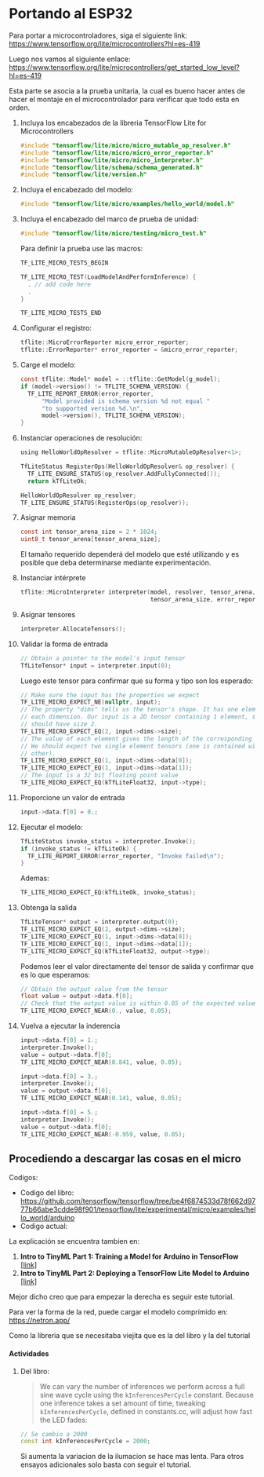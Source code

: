# Portando al ESP32

Para portar a microcontroladores, siga el siguiente link: https://www.tensorflow.org/lite/microcontrollers?hl=es-419

Luego nos vamos al siguiente enlace: https://www.tensorflow.org/lite/microcontrollers/get_started_low_level?hl=es-419

Esta parte se asocia a la prueba unitaria, la cual es bueno hacer antes de hacer el montaje en el microcontrolador para verificar que todo esta en orden.

1. Incluya los encabezados de la libreria TensorFlow Lite for Microcontrollers

    ```c
    #include "tensorflow/lite/micro/micro_mutable_op_resolver.h"
    #include "tensorflow/lite/micro/micro_error_reporter.h"
    #include "tensorflow/lite/micro/micro_interpreter.h"
    #include "tensorflow/lite/schema/schema_generated.h"
    #include "tensorflow/lite/version.h"
    ```

2. Incluya el encabezado del modelo:
       
    ```c
    #include "tensorflow/lite/micro/examples/hello_world/model.h"
    ```

3. Incluya el encabezado del marco de prueba de unidad:
   
   ```c
   #include "tensorflow/lite/micro/testing/micro_test.h"
   ```

   Para definir la prueba use las macros:
   
    ```c
    TF_LITE_MICRO_TESTS_BEGIN
    
    TF_LITE_MICRO_TEST(LoadModelAndPerformInference) {
      . // add code here
      .
    }
    
    TF_LITE_MICRO_TESTS_END
    ```

4. Configurar el registro:

    ```c
    tflite::MicroErrorReporter micro_error_reporter;
    tflite::ErrorReporter* error_reporter = &micro_error_reporter;
    ```

5. Carge el modelo:
   
    ```c
    const tflite::Model* model = ::tflite::GetModel(g_model);
    if (model->version() != TFLITE_SCHEMA_VERSION) {
      TF_LITE_REPORT_ERROR(error_reporter,
          "Model provided is schema version %d not equal "
          "to supported version %d.\n",
          model->version(), TFLITE_SCHEMA_VERSION);
    }
    ```

6. Instanciar operaciones de resolución:
   
    ```c
    using HelloWorldOpResolver = tflite::MicroMutableOpResolver<1>;
    
    TfLiteStatus RegisterOps(HelloWorldOpResolver& op_resolver) {
      TF_LITE_ENSURE_STATUS(op_resolver.AddFullyConnected());
      return kTfLiteOk;
    
    ```

    ```c
    HelloWorldOpResolver op_resolver;
    TF_LITE_ENSURE_STATUS(RegisterOps(op_resolver));
    ```

7. Asignar memoria 


    ```c
    const int tensor_arena_size = 2 * 1024;
    uint8_t tensor_arena[tensor_arena_size];
    ```
    
    El tamaño requerido dependerá del modelo que esté utilizando y es posible que deba determinarse mediante experimentación.

8. Instanciar intérprete

    ```c
    tflite::MicroInterpreter interpreter(model, resolver, tensor_arena,
                                         tensor_arena_size, error_reporter);
    ```

9. Asignar tensores

    ```c
    interpreter.AllocateTensors();
    ```

10. Validar la forma de entrada

    ```c
    // Obtain a pointer to the model's input tensor
    TfLiteTensor* input = interpreter.input(0);
    ```

    Luego este tensor para confirmar que su forma y tipo son los esperado:

    ```c
    // Make sure the input has the properties we expect
    TF_LITE_MICRO_EXPECT_NE(nullptr, input);
    // The property "dims" tells us the tensor's shape. It has one element for
    // each dimension. Our input is a 2D tensor containing 1 element, so "dims"
    // should have size 2.
    TF_LITE_MICRO_EXPECT_EQ(2, input->dims->size);
    // The value of each element gives the length of the corresponding tensor.
    // We should expect two single element tensors (one is contained within the
    // other).
    TF_LITE_MICRO_EXPECT_EQ(1, input->dims->data[0]);
    TF_LITE_MICRO_EXPECT_EQ(1, input->dims->data[1]);
    // The input is a 32 bit floating point value
    TF_LITE_MICRO_EXPECT_EQ(kTfLiteFloat32, input->type);
    ```

11. Proporcione un valor de entrada

    ```c
    input->data.f[0] = 0.;
    ```

12. Ejecutar el modelo:

    ```c
    TfLiteStatus invoke_status = interpreter.Invoke();
    if (invoke_status != kTfLiteOk) {
      TF_LITE_REPORT_ERROR(error_reporter, "Invoke failed\n");
    }
    ```
    
    Ademas:
    
    ```c
    TF_LITE_MICRO_EXPECT_EQ(kTfLiteOk, invoke_status);
    ```

13. Obtenga la salida

    ```c
    TfLiteTensor* output = interpreter.output(0);
    TF_LITE_MICRO_EXPECT_EQ(2, output->dims->size);
    TF_LITE_MICRO_EXPECT_EQ(1, input->dims->data[0]);
    TF_LITE_MICRO_EXPECT_EQ(1, input->dims->data[1]);
    TF_LITE_MICRO_EXPECT_EQ(kTfLiteFloat32, output->type);
    ```

    Podemos leer el valor directamente del tensor de salida y confirmar que es lo que esperamos:
    
    ```c
    // Obtain the output value from the tensor
    float value = output->data.f[0];
    // Check that the output value is within 0.05 of the expected value
    TF_LITE_MICRO_EXPECT_NEAR(0., value, 0.05);
    ```

14. Vuelva a ejecutar la inderencia

    ```c
    input->data.f[0] = 1.;
    interpreter.Invoke();
    value = output->data.f[0];
    TF_LITE_MICRO_EXPECT_NEAR(0.841, value, 0.05);
    
    input->data.f[0] = 3.;
    interpreter.Invoke();
    value = output->data.f[0];
    TF_LITE_MICRO_EXPECT_NEAR(0.141, value, 0.05);
    
    input->data.f[0] = 5.;
    interpreter.Invoke();
    value = output->data.f[0];
    TF_LITE_MICRO_EXPECT_NEAR(-0.959, value, 0.05);
    ```

## Procediendo a descargar las cosas en el micro

Codigos:
* Codigo del libro: https://github.com/tensorflow/tensorflow/tree/be4f6874533d78f662d9777b66abe3cdde98f901/tensorflow/lite/experimental/micro/examples/hello_world/arduino
* Codigo actual: 

La explicación se encuentra tambien en: 
1. **Intro to TinyML Part 1: Training a Model for Arduino in TensorFlow** [[link]](https://www.digikey.com/en/maker/projects/intro-to-tinyml-part-1-training-a-model-for-arduino-in-tensorflow/8f1fc8c0b83d417ab521c48864d2a8ec)
2. **Intro to TinyML Part 2: Deploying a TensorFlow Lite Model to Arduino** [[link]](https://www.digikey.com/en/maker/projects/intro-to-tinyml-part-2-deploying-a-tensorflow-lite-model-to-arduino/59bf2d67256f4b40900a3fa670c14330)

Mejor dicho creo que para empezar la derecha es seguir este tutorial.

Para ver la forma de la red, puede cargar el modelo comprimido en: https://netron.app/

Como la libreria que se necesitaba viejita que es la del libro y la del tutorial

#### Actividades

1. Del libro:
   
   > We can vary the number of inferences we perform across a full sine wave cycle using
   the ```kInferencesPerCycle``` constant. Because one inference takes a set amount of
   time, tweaking ```kInferencesPerCycle```, defined in constants.cc, will adjust how fast the
   LED fades:

   ```cpp
   // Se cambio a 2000
   const int kInferencesPerCycle = 2000;
   ```

    Si aumenta la variacion de la ilumacion se hace mas lenta. Para otros ensayos adicionales solo basta con seguir el tutorial.



